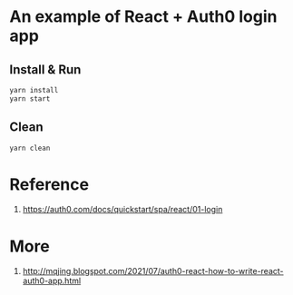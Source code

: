 # An example of React + Auth0 login app

## Install & Run
```bash
yarn install
yarn start
```
## Clean
```bash
yarn clean
```

# Reference
1. https://auth0.com/docs/quickstart/spa/react/01-login

# More
1. http://mqjing.blogspot.com/2021/07/auth0-react-how-to-write-react-auth0-app.html

